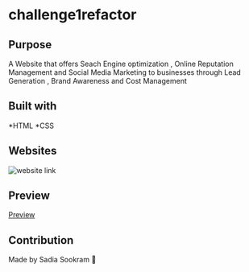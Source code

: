 # challenge1refactor

## Purpose
A Website that offers Seach Engine optimization , Online Reputation Management 
and Social Media Marketing to businesses through Lead Generation , Brand Awareness and Cost Management 

## Built with
*HTML
*CSS

## Websites

![website link](https://sadiasookram.github.io/challenge1refactor/)

## Preview

[Preview](./assets/images/preview.png)

## Contribution 
Made by Sadia Sookram 💙

